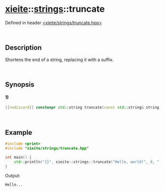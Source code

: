 # [xieite](../../xieite.md)\:\:[strings](../../strings.md)\:\:truncate
Defined in header [<xieite/strings/truncate.hpp>](../../../include/xieite/strings/truncate.hpp)

&nbsp;

## Description
Shortens the end of a string, replacing it with a suffix.

&nbsp;

## Synopsis
#### 1)
```cpp
[[nodiscard]] constexpr std::string truncate(const std::string& string, std::size_t length, const std::string& suffix = "") noexcept;
```

&nbsp;

## Example
```cpp
#include <print>
#include "xieite/strings/truncate.hpp"

int main() {
    std::println("{}", xieite::strings::truncate("Hello, world!", 8, "..."));
}
```
Output:
```
Hello...
```
